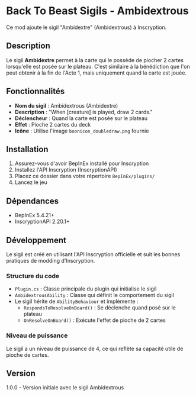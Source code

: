 # Back To Beast Sigils - Ambidextrous

Ce mod ajoute le sigil "Ambidextre" (Ambidextrous) à Inscryption.

## Description

Le sigil **Ambidextre** permet à la carte qui le possède de piocher 2 cartes lorsqu'elle est posée sur le plateau. C'est similaire à la bénédiction que l'on peut obtenir à la fin de l'Acte 1, mais uniquement quand la carte est jouée.

## Fonctionnalités

- **Nom du sigil** : Ambidextrous (Ambidextre)
- **Description** : "When [creature] is played, draw 2 cards."
- **Déclencheur** : Quand la carte est posée sur le plateau
- **Effet** : Pioche 2 cartes du deck
- **Icône** : Utilise l'image `boonicon_doubledraw.png` fournie

## Installation

1. Assurez-vous d'avoir BepInEx installé pour Inscryption
2. Installez l'API Inscryption (InscryptionAPI)
3. Placez ce dossier dans votre répertoire `BepInEx/plugins/`
4. Lancez le jeu

## Dépendances

- BepInEx 5.4.21+
- InscryptionAPI 2.20.1+

## Développement

Le sigil est créé en utilisant l'API Inscryption officielle et suit les bonnes pratiques de modding d'Inscryption.

### Structure du code

- `Plugin.cs` : Classe principale du plugin qui initialise le sigil
- `AmbidextrousAbility` : Classe qui définit le comportement du sigil
- Le sigil hérite de `AbilityBehaviour` et implémente :
  - `RespondsToResolveOnBoard()` : Se déclenche quand posé sur le plateau
  - `OnResolveOnBoard()` : Exécute l'effet de pioche de 2 cartes

### Niveau de puissance

Le sigil a un niveau de puissance de 4, ce qui reflète sa capacité utile de pioche de cartes.

## Version

1.0.0 - Version initiale avec le sigil Ambidextrous